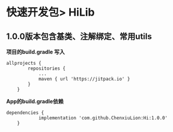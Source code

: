 快速开发包> HiLib
===
1.0.0版本包含基类、注解绑定、常用utils
---
**项目的build.gradle 写入**

```
allprojects {
		repositories {
			...
			maven { url 'https://jitpack.io' }
		}
	}
```

**App的build.gradle依赖**
```
dependencies {
	        implementation 'com.github.ChenxiuLion:Hi:1.0.0'
	}
```


